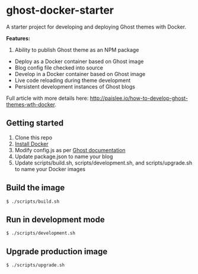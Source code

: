 # ghost-docker-starter

A starter project for developing and deploying Ghost themes with Docker.

__Features:__

1. Ability to publish Ghost theme as an NPM package
- Deploy as a Docker container based on Ghost image
- Blog config file checked into source
- Develop in a Docker container based on Ghost image
- Live code reloading during theme development
- Persistent development instances of Ghost blogs

Full article with more details here: http://paislee.io/how-to-develop-ghost-themes-wth-docker.

## Getting started

1. Clone this repo
2. [Install Docker](https://docs.docker.com/engine/installation/)
3. Modify config.js as per [Ghost documentation](http://support.ghost.org/config/)
4. Update package.json to name your blog
5. Update scripts/build.sh, scripts/development.sh, and scripts/upgrade.sh to name your Docker images

## Build the image

    $ ./scripts/build.sh

## Run in development mode

    $ ./scripts/development.sh

## Upgrade production image

    $ ./scripts/upgrade.sh
